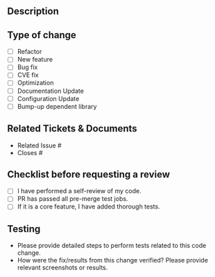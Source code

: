 ## Description

<!--- Describe your changes in detail -->

## Type of change

- [ ] Refactor
- [ ] New feature
- [ ] Bug fix
- [ ] CVE fix
- [ ] Optimization
- [ ] Documentation Update
- [ ] Configuration Update
- [ ] Bump-up dependent library

## Related Tickets & Documents

- Related Issue #
- Closes #

## Checklist before requesting a review

- [ ] I have performed a self-review of my code.
- [ ] PR has passed all pre-merge test jobs.
- [ ] If it is a core feature, I have added thorough tests.

## Testing
- Please provide detailed steps to perform tests related to this code change.
- How were the fix/results from this change verified? Please provide relevant screenshots or results.
